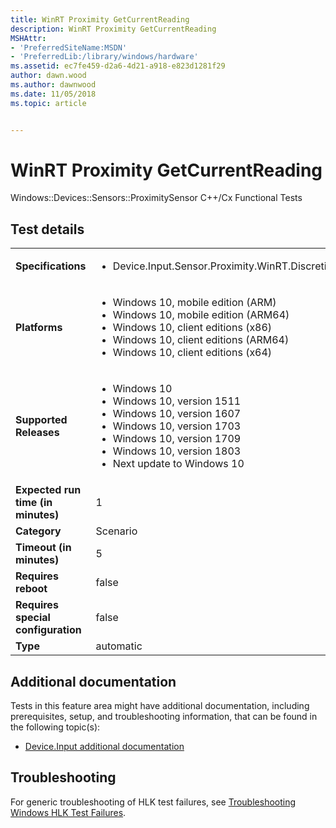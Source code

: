 ```yaml
---
title: WinRT Proximity GetCurrentReading
description: WinRT Proximity GetCurrentReading
MSHAttr:
- 'PreferredSiteName:MSDN'
- 'PreferredLib:/library/windows/hardware'
ms.assetid: ec7fe459-d2a6-4d21-a918-e823d1281f29
author: dawn.wood
ms.author: dawnwood
ms.date: 11/05/2018
ms.topic: article


---
```


# <span id="p_hlk_test.016e7893-1e2d-4562-94f1-c1baf937093d"></span>WinRT Proximity GetCurrentReading


Windows::Devices::Sensors::ProximitySensor C++/Cx Functional Tests

## Test details

|||
|---|---|
| **Specifications**  | <ul><li>Device.Input.Sensor.Proximity.WinRT.Discretional</li></ul> |  
| **Platforms**   | <ul><li>Windows 10, mobile edition (ARM)</li><li>Windows 10, mobile edition (ARM64)</li><li>Windows 10, client editions (x86)</li><li>Windows 10, client editions (ARM64)</li><li>Windows 10, client editions (x64)</li></ul> |
| **Supported Releases** | <ul><li>Windows 10</li><li>Windows 10, version 1511</li><li>Windows 10, version 1607</li><li>Windows 10, version 1703</li><li>Windows 10, version 1709</li><li>Windows 10, version 1803</li><li>Next update to Windows 10</li></ul> |
|**Expected run time (in minutes)**| 1 |
|**Category**| Scenario |
|**Timeout (in minutes)**| 5 |
|**Requires reboot**| false |
|**Requires special configuration**| false |
|**Type**| automatic |



## <span id="Additional_documentation"></span><span id="additional_documentation"></span><span id="ADDITIONAL_DOCUMENTATION"></span>Additional documentation


Tests in this feature area might have additional documentation, including prerequisites, setup, and troubleshooting information, that can be found in the following topic(s):

-   [Device.Input additional documentation](device-input-additional-documentation.md)

## <span id="Troubleshooting"></span><span id="troubleshooting"></span><span id="TROUBLESHOOTING"></span>Troubleshooting


For generic troubleshooting of HLK test failures, see [Troubleshooting Windows HLK Test Failures](../user/troubleshooting-windows-hlk-test-failures.md).










